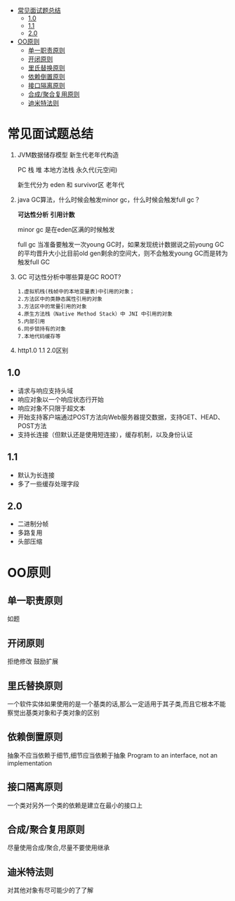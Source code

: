 - [常见面试题总结](#常见面试题总结)
  - [1.0](#10)
  - [1.1](#11)
  - [2.0](#20)
- [OO原则](#oo原则)
  - [单一职责原则](#单一职责原则)
  - [开闭原则](#开闭原则)
  - [里氏替换原则](#里氏替换原则)
  - [依赖倒置原则](#依赖倒置原则)
  - [接口隔离原则](#接口隔离原则)
  - [合成/聚合复用原则](#合成聚合复用原则)
  - [迪米特法则](#迪米特法则)

# 常见面试题总结

1. JVM数据储存模型 新生代老年代构造

    PC 栈 堆 本地方法栈 永久代(元空间) 

    新生代分为 eden 和 survivor区 老年代

2. java GC算法，什么时候会触发minor gc，什么时候会触发full gc？

    **可达性分析** **引用计数**

    minor gc 是在eden区满的时候触发

    full gc 当准备要触发一次young GC时，如果发现统计数据说之前young GC的平均晋升大小比目前old gen剩余的空间大，则不会触发young GC而是转为触发full GC

3. GC 可达性分析中哪些算是GC ROOT?

       1.虚拟机栈(栈帧中的本地变量表)中引用的对象；
       2.方法区中的类静态属性引用的对象
       3.方法区中的常量引用的对象
       4.原生方法栈（Native Method Stack）中 JNI 中引用的对象
       5.内部引用
       6.同步锁持有的对象
       7.本地代码缓存等

4. http1.0 1.1 2.0区别

## 1.0

- 请求与响应支持头域
- 响应对象以一个响应状态行开始
- 响应对象不只限于超文本
- 开始支持客户端通过POST方法向Web服务器提交数据，支持GET、HEAD、POST方法
- 支持长连接（但默认还是使用短连接），缓存机制，以及身份认证

## 1.1

- 默认为长连接
- 多了一些缓存处理字段

## 2.0

- 二进制分帧
- 多路复用
- 头部压缩




# OO原则

## 单一职责原则

如题

## 开闭原则

拒绝修改 鼓励扩展

## 里氏替换原则

一个软件实体如果使用的是一个基类的话,那么一定适用于其子类,而且它根本不能察觉出基类对象和子类对象的区别

## 依赖倒置原则

抽象不应当依赖于细节,细节应当依赖于抽象 Program to an interface, not an implementation

## 接口隔离原则

一个类对另外一个类的依赖是建立在最小的接口上

## 合成/聚合复用原则

尽量使用合成/聚合,尽量不要使用继承

## 迪米特法则

对其他对象有尽可能少的了了解